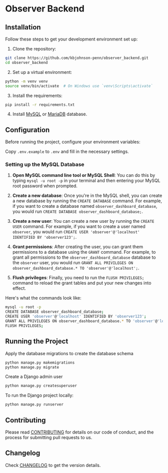 # Observer Backend

## Installation

Follow these steps to get your development environment set up:

1. Clone the repository:

```bash
git clone https://github.com/kbjohnson-penn/observer_backend.git
cd observer_backend
```

2. Set up a virtual environment:

```bash
python -m venv venv
source venv/bin/activate  # On Windows use `venv\Scripts\activate`
```

3. Install the requirements:

```bash
pip install -r requirements.txt
```

4. Install [MySQL](https://www.mysql.com/) or [MariaDB](https://mariadb.com/) database.

## Configuration

Before running the project, configure your environment variables:

Copy `.env.example` to `.env` and fill in the necessary settings.

### Setting up the MySQL Database

1. **Open MySQL command line tool or MySQL Shell**: You can do this by typing `mysql -u root -p` in your terminal and then entering your MySQL root password when prompted.

2. **Create a new database**: Once you're in the MySQL shell, you can create a new database by running the `CREATE DATABASE` command. For example, if you want to create a database named `observer_dashboard_database`, you would run `CREATE DATABASE observer_dashboard_database;`.

3. **Create a new user**: You can create a new user by running the `CREATE USER` command. For example, if you want to create a user named `observer`, you would run `CREATE USER 'observer'@'localhost' IDENTIFIED BY 'observer123';`.

4. **Grant permissions**: After creating the user, you can grant them permissions to a database using the `GRANT` command. For example, to grant all permissions to the `observer_dashboard_database` database to the `observer` user, you would run `GRANT ALL PRIVILEGES ON observer_dashboard_database.* TO 'observer'@'localhost';`.

5. **Flush privileges**: Finally, you need to run the `FLUSH PRIVILEGES;` command to reload the grant tables and put your new changes into effect.

Here's what the commands look like:

```bash
mysql -u root -p
CREATE DATABASE observer_dashboard_database;
CREATE USER 'observer'@'localhost' IDENTIFIED BY 'observer123';
GRANT ALL PRIVILEGES ON observer_dashboard_database.* TO 'observer'@'localhost';
FLUSH PRIVILEGES;
```

## Running the Project

Apply the database migrations to create the database schema

```bash
python manage.py makemigrations
python manage.py migrate
```

Create a Django admin user

```bash
python manage.py createsuperuser
```

To run the Django project locally:

```bash
python manage.py runserver
```

## Contributing

Please read [CONTRIBUTING](CONTRIBUTING.md) for details on our code of conduct, and the process for submitting pull requests to us.

## Changelog

Check [CHANGELOG](CHANGELOG.md) to get the version details.
